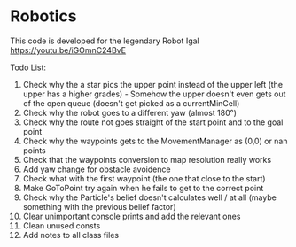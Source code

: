 # Robotics
This code is developed for the legendary Robot Igal
https://youtu.be/iGOmnC24BvE

Todo List:
  1. Check why the a star pics the upper point instead of the upper left (the upper has a higher grades) - Somehow the upper doesn't even gets out of the open queue (doesn't get picked as a currentMinCell)
  2. Check why the robot goes to a different yaw (almost 180°)
  3. Check why the route not goes straight of the start point and to the goal point
  4. Check why the waypoints gets to the MovementManager as (0,0) or nan points
  5. Check that the waypoints conversion to map resolution really works
  6. Add yaw change for obstacle avoidence
  7. Check what with the first waypoint (the one that close to the start)
  8. Make GoToPoint try again when he fails to get to the correct point
  9. Check why the Particle's belief doesn't calculates well / at all (maybe something with the previous belief factor)
  10. Clear unimportant console prints and add the relevant ones
  11. Clean unused consts
  12. Add notes to all class files
